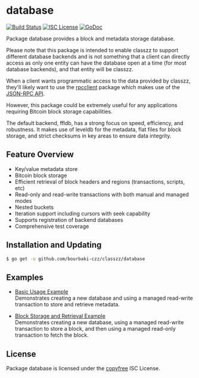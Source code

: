 database
========

[![Build Status](https://travis-ci.org/bourbaki-czz/classzz.png?branch=master)](https://travis-ci.org/bourbaki-czz/classzz)
[![ISC License](http://img.shields.io/badge/license-ISC-blue.svg)](http://copyfree.org)
[![GoDoc](https://img.shields.io/badge/godoc-reference-blue.svg)](http://godoc.org/github.com/bourbaki-czz/classzz/database)

Package database provides a block and metadata storage database.

Please note that this package is intended to enable classzz to support different
database backends and is not something that a client can directly access as only
one entity can have the database open at a time (for most database backends),
and that entity will be classzz.

When a client wants programmatic access to the data provided by classzz, they'll
likely want to use the [rpcclient](https://github.com/bourbaki-czz/classzz/tree/master/rpcclient)
package which makes use of the [JSON-RPC API](https://github.com/bourbaki-czz/classzz/tree/master/docs/json_rpc_api.md).

However, this package could be extremely useful for any applications requiring
Bitcoin block storage capabilities.

The default backend, ffldb, has a strong focus on speed, efficiency, and
robustness.  It makes use of leveldb for the metadata, flat files for block
storage, and strict checksums in key areas to ensure data integrity.

## Feature Overview

- Key/value metadata store
- Bitcoin block storage
- Efficient retrieval of block headers and regions (transactions, scripts, etc)
- Read-only and read-write transactions with both manual and managed modes
- Nested buckets
- Iteration support including cursors with seek capability
- Supports registration of backend databases
- Comprehensive test coverage

## Installation and Updating

```bash
$ go get -u github.com/bourbaki-czz/classzz/database
```

## Examples

* [Basic Usage Example](http://godoc.org/github.com/bourbaki-czz/classzz/database#example-package--BasicUsage)  
  Demonstrates creating a new database and using a managed read-write
  transaction to store and retrieve metadata.

* [Block Storage and Retrieval Example](http://godoc.org/github.com/bourbaki-czz/classzz/database#example-package--BlockStorageAndRetrieval)  
  Demonstrates creating a new database, using a managed read-write transaction
  to store a block, and then using a managed read-only transaction to fetch the
  block.

## License

Package database is licensed under the [copyfree](http://copyfree.org) ISC
License.
